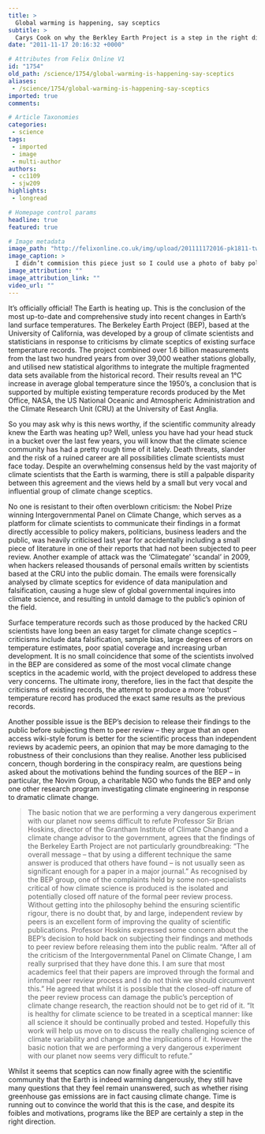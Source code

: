 ```yaml
---
title: >
  Global warming is happening, say sceptics
subtitle: >
  Carys Cook on why the Berkley Earth Project is a step in the right direction
date: "2011-11-17 20:16:32 +0000"

# Attributes from Felix Online V1
id: "1754"
old_path: /science/1754/global-warming-is-happening-say-sceptics
aliases:
 - /science/1754/global-warming-is-happening-say-sceptics
imported: true
comments:

# Article Taxonomies
categories:
 - science
tags:
 - imported
 - image
 - multi-author
authors:
 - cc1109
 - sjw209
highlights:
 - longread

# Homepage control params
headline: true
featured: true

# Image metadata
image_path: "http://felixonline.co.uk/img/upload/201111172016-pk1811-two-baby-polar-bear-following-the-mother-bear-pictures.jpg"
image_caption: >
  I didn’t commision this piece just so I could use a photo of baby polar bears. Honest
image_attribution: ""
image_attribution_link: ""
video_url: ""
---
```


It’s officially official! The Earth is heating up. This is the conclusion of the most up-to-date and comprehensive study into recent changes in Earth’s land surface temperatures. The Berkeley Earth Project (BEP), based at the University of California, was developed by a group of climate scientists and statisticians in response to criticisms by climate sceptics of existing surface temperature records. The project combined over 1.6 billion measurements from the last two hundred years from over 39,000 weather stations globally, and utilised new statistical algorithms to integrate the multiple fragmented data sets available from the historical record. Their results reveal an 1°C increase in average global temperature since the 1950’s, a conclusion that is supported by multiple existing temperature records produced by the Met Office, NASA, the US National Oceanic and Atmospheric Administration and the Climate Research Unit (CRU) at the University of East Anglia.

So you may ask why is this news worthy, if the scientific community already knew the Earth was heating up? Well, unless you have had your head stuck in a bucket over the last few years, you will know that the climate science community has had a pretty rough time of it lately. Death threats, slander and the risk of a ruined career are all possibilities climate scientists must face today. Despite an overwhelming consensus held by the vast majority of climate scientists that the Earth is warming, there is still a palpable disparity between this agreement and the views held by a small but very vocal and influential group of climate change sceptics.

No one is resistant to their often overblown criticism: the Nobel Prize winning Intergovernmental Panel on Climate Change, which serves as a platform for climate scientists to communicate their findings in a format directly accessible to policy makers, politicians, business leaders and the public, was heavily criticised last year for accidentally including a small piece of literature in one of their reports that had not been subjected to peer review. Another example of attack was the ‘Climategate’ ‘scandal’ in 2009, when hackers released thousands of personal emails written by scientists based at the CRU into the public domain. The emails were forensically analysed by climate sceptics for evidence of data manipulation and falsification, causing a huge slew of global governmental inquires into climate science, and resulting in untold damage to the public’s opinion of the field.

Surface temperature records such as those produced by the hacked CRU scientists have long been an easy target for climate change sceptics – criticisms include data falsification, sample bias, large degrees of errors on temperature estimates, poor spatial coverage and increasing urban development. It is no small coincidence that some of the scientists involved in the BEP are considered as some of the most vocal climate change sceptics in the academic world, with the project developed to address these very concerns. The ultimate irony, therefore, lies in the fact that despite the criticisms of existing records, the attempt to produce a more ‘robust’ temperature record has produced the exact same results as the previous records.

Another possible issue is the BEP’s decision to release their findings to the public before subjecting them to peer review – they argue that an open access wiki-style forum is better for the scientific process than independent reviews by academic peers, an opinion that may be more damaging to the robustness of their conclusions than they realise. Another less publicised concern, though bordering in the conspiracy realm, are questions being asked about the motivations behind the funding sources of the BEP – in particular, the Novim Group, a charitable NGO who funds the BEP and only one other research program investigating climate engineering in response to dramatic climate change.
> The basic notion that we are performing a very dangerous experiment with our planet now seems difficult to refute
Professor Sir Brian Hoskins, director of the Grantham Institute of Climate Change and a climate change advisor to the government, agrees that the findings of the Berkeley Earth Project are not particularly groundbreaking: “The overall message – that by using a different technique the same answer is produced that others have found – is not usually seen as significant enough for a paper in a major journal.” As recognised by the BEP group, one of the complaints held by some non-specialists critical of how climate science is produced is the isolated and potentially closed off nature of the formal peer review process. Without getting into the philosophy behind the ensuring scientific rigour, there is no doubt that, by and large, independent review by peers is an excellent form of improving the quality of scientific publications. Professor Hoskins expressed some concern about the BEP’s decision to hold back on subjecting their findings and methods to peer review before releasing them into the public realm. “After all of the criticism of the Intergovernmental Panel on Climate Change, I am really surprised that they have done this. I am sure that most academics feel that their papers are improved through the formal and informal peer review process and I do not think we should circumvent this.” He agreed that whilst it is possible that the closed-off nature of the peer review process can damage the public’s perception of climate change research, the reaction should not be to get rid of it. “It is healthy for climate science to be treated in a sceptical manner: like all science it should be continually probed and tested. Hopefully this work will help us move on to discuss the really challenging science of climate variability and change and the implications of it. However the basic notion that we are performing a very dangerous experiment with our planet now seems very difficult to refute.”

Whilst it seems that sceptics can now finally agree with the scientific community that the Earth is indeed warming dangerously, they still have many questions that they feel remain unanswered, such as whether rising greenhouse gas emissions are in fact causing climate change. Time is running out to convince the world that this is the case, and despite its foibles and motivations, programs like the BEP are certainly a step in the right direction.

